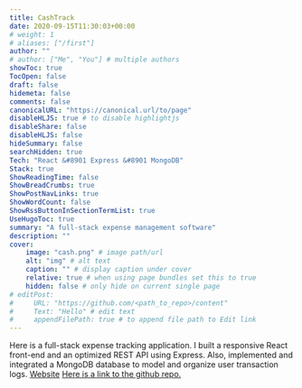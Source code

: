 ```yaml
---
title: CashTrack
date: 2020-09-15T11:30:03+00:00
# weight: 1
# aliases: ["/first"]
author: ""
# author: ["Me", "You"] # multiple authors
showToc: true
TocOpen: false
draft: false
hidemeta: false
comments: false
canonicalURL: "https://canonical.url/to/page"
disableHLJS: true # to disable highlightjs
disableShare: false
disableHLJS: false
hideSummary: false
searchHidden: true
Tech: "React &#8901 Express &#8901 MongoDB"
Stack: true
ShowReadingTime: false
ShowBreadCrumbs: true
ShowPostNavLinks: true
ShowWordCount: false
ShowRssButtonInSectionTermList: true
UseHugoToc: true
summary: "A full-stack expense management software"
description: ""
cover:
    image: "cash.png" # image path/url
    alt: "img" # alt text
    caption: "" # display caption under cover
    relative: true # when using page bundles set this to true
    hidden: false # only hide on current single page
# editPost:
#     URL: "https://github.com/<path_to_repo>/content"
#     Text: "Hello" # edit text
#     appendFilePath: true # to append file path to Edit link
---
```

Here is a full-stack expense tracking application. I built a responsive React front-end and an optimized REST API using Express. Also, implemented and integrated a MongoDB database to model and organize user transaction logs.
[Website](https://cashtrack-6qz5.onrender.com)
[Here is a link to the github repo.](https://github.com/dhrubokarmaker/CashTrack)

